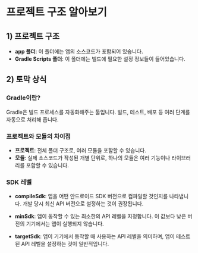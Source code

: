 # 프로젝트 구조 알아보기

## 1) 프로젝트 구조
- **app 폴더**: 이 폴더에는 앱의 소스코드가 포함되어 있습니다.
- **Gradle Scripts 폴더**: 이 폴더에는 빌드에 필요한 설정 정보들이 들어있습니다.

## 2) 토막 상식

### Gradle이란?
Gradle은 빌드 프로세스를 자동화해주는 툴입니다. 빌드, 테스트, 배포 등 여러 단계를 자동으로 처리해 줍니다.

### 프로젝트와 모듈의 차이점
- **프로젝트**: 전체 폴더 구조로, 여러 모듈을 포함할 수 있습니다.
- **모듈**: 실제 소스코드가 작성된 개별 단위로, 하나의 모듈은 여러 기능이나 라이브러리를 포함할 수 있습니다.

### SDK 레벨
- **compileSdk**: 앱을 어떤 안드로이드 SDK 버전으로 컴파일할 것인지를 나타냅니다. 개발 당시 최신 API 버전으로 설정하는 것이 권장됩니다.
  
- **minSdk**: 앱이 동작할 수 있는 최소한의 API 레벨을 지정합니다. 이 값보다 낮은 버전의 기기에서는 앱이 실행되지 않습니다.
  
- **targetSdk**: 앱이 기기에서 동작할 때 사용하는 API 레벨을 의미하며, 앱이 테스트된 API 레벨을 설정하는 것이 일반적입니다.
